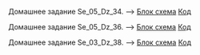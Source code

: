 Домашнее задание Se_05_Dz_34. --> [Блок схема](Se_05_Dz_34) [Код](Se_05_Dz_34/Program.cs)

Домашнее задание Se_05_Dz_36. --> [Блок схема](Se_05_Dz_36 ) [Код](Se_05_Dz_36/Program.cs)

Домашнее задание Se_03_Dz_38. --> [Блок схема](Se_05_Dz_38) [Код](Se_05_Dz_38/Program.cs)